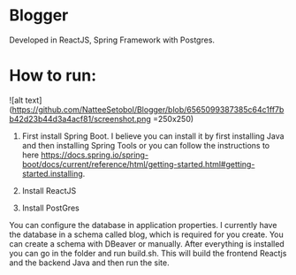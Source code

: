 # Blogger

Developed in ReactJS, Spring Framework with Postgres.

# How to run:
![alt text](https://github.com/NatteeSetobol/Blogger/blob/6565099387385c64c1ff7bb42d23b44d3a4acf81/screenshot.png =250x250)

1. First install Spring Boot. I believe you can install it by first installing Java and then installing Spring Tools or you can follow the
instructions to here https://docs.spring.io/spring-boot/docs/current/reference/html/getting-started.html#getting-started.installing.


2. Install ReactJS


3. Install PostGres


You can configure the database in application properties. I currently have the database in a schema called blog, which is required for you
create. You can create a schema with DBeaver or manually. 
After everything is installed you can go in the folder and run build.sh. This will build the frontend Reactjs and the backend Java and then run the site.
